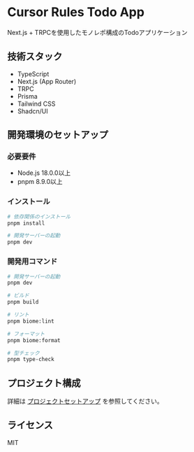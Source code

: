 # Cursor Rules Todo App

Next.js + TRPCを使用したモノレポ構成のTodoアプリケーション

## 技術スタック

- TypeScript
- Next.js (App Router)
- TRPC
- Prisma
- Tailwind CSS
- Shadcn/UI

## 開発環境のセットアップ

### 必要要件

- Node.js 18.0.0以上
- pnpm 8.9.0以上

### インストール

```bash
# 依存関係のインストール
pnpm install

# 開発サーバーの起動
pnpm dev
```

### 開発用コマンド

```bash
# 開発サーバーの起動
pnpm dev

# ビルド
pnpm build

# リント
pnpm biome:lint

# フォーマット
pnpm biome:format

# 型チェック
pnpm type-check
```

## プロジェクト構成

詳細は [プロジェクトセットアップ](./docs/project-setup.md) を参照してください。

## ライセンス

MIT 